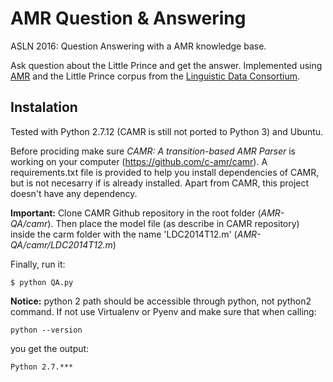 # AMR Question & Answering
ASLN 2016: Question Answering with a AMR knowledge base.

Ask question about the Little Prince and get the answer. Implemented using [AMR](http://amr.isi.edu/index.html) and the Little Prince corpus from the [Linguistic Data Consortium](https://www.ldc.upenn.edu/).

## Instalation
Tested with Python 2.7.12 (CAMR is still not ported to Python 3) and Ubuntu.

Before prociding make sure _CAMR: A transition-based AMR Parser_ is working on your computer (https://github.com/c-amr/camr). A requirements.txt file is provided to help you install dependencies of CAMR, but is not necesarry if is already installed. Apart from CAMR, this project doesn't have any dependency.

**Important:** Clone CAMR Github repository in the root folder (_AMR-QA/camr_).
Then place the model file (as describe in CAMR repository) inside the carm folder with the name 'LDC2014T12.m' (_AMR-QA/camr/LDC2014T12.m_)

Finally, run it:
```
$ python QA.py
```

**Notice:** python 2 path should be accessible through python, not python2 command. If not use Virtualenv or Pyenv and make sure that when calling:
```
python --version
```
you get the output:
```
Python 2.7.*** 